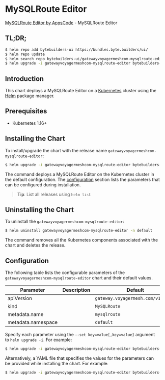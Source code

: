# MySQLRoute Editor

[MySQLRoute Editor by AppsCode](https://byte.builders) - MySQLRoute Editor

## TL;DR;

```bash
$ helm repo add bytebuilders-ui https://bundles.byte.builders/ui/
$ helm repo update
$ helm search repo bytebuilders-ui/gatewayvoyagermeshcom-mysqlroute-editor --version=v0.4.18
$ helm upgrade -i gatewayvoyagermeshcom-mysqlroute-editor bytebuilders-ui/gatewayvoyagermeshcom-mysqlroute-editor -n default --create-namespace --version=v0.4.18
```

## Introduction

This chart deploys a MySQLRoute Editor on a [Kubernetes](http://kubernetes.io) cluster using the [Helm](https://helm.sh) package manager.

## Prerequisites

- Kubernetes 1.16+

## Installing the Chart

To install/upgrade the chart with the release name `gatewayvoyagermeshcom-mysqlroute-editor`:

```bash
$ helm upgrade -i gatewayvoyagermeshcom-mysqlroute-editor bytebuilders-ui/gatewayvoyagermeshcom-mysqlroute-editor -n default --create-namespace --version=v0.4.18
```

The command deploys a MySQLRoute Editor on the Kubernetes cluster in the default configuration. The [configuration](#configuration) section lists the parameters that can be configured during installation.

> **Tip**: List all releases using `helm list`

## Uninstalling the Chart

To uninstall the `gatewayvoyagermeshcom-mysqlroute-editor`:

```bash
$ helm uninstall gatewayvoyagermeshcom-mysqlroute-editor -n default
```

The command removes all the Kubernetes components associated with the chart and deletes the release.

## Configuration

The following table lists the configurable parameters of the `gatewayvoyagermeshcom-mysqlroute-editor` chart and their default values.

|     Parameter      | Description |                    Default                    |
|--------------------|-------------|-----------------------------------------------|
| apiVersion         |             | <code>gateway.voyagermesh.com/v1alpha1</code> |
| kind               |             | <code>MySQLRoute</code>                       |
| metadata.name      |             | <code>mysqlroute</code>                       |
| metadata.namespace |             | <code>default</code>                          |


Specify each parameter using the `--set key=value[,key=value]` argument to `helm upgrade -i`. For example:

```bash
$ helm upgrade -i gatewayvoyagermeshcom-mysqlroute-editor bytebuilders-ui/gatewayvoyagermeshcom-mysqlroute-editor -n default --create-namespace --version=v0.4.18 --set apiVersion=gateway.voyagermesh.com/v1alpha1
```

Alternatively, a YAML file that specifies the values for the parameters can be provided while
installing the chart. For example:

```bash
$ helm upgrade -i gatewayvoyagermeshcom-mysqlroute-editor bytebuilders-ui/gatewayvoyagermeshcom-mysqlroute-editor -n default --create-namespace --version=v0.4.18 --values values.yaml
```
